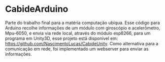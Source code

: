 # CabideArduino
Parte do trabalho final para a matéria computação ubíqua. Esse código para Arduino recolhe informações de um módulo com giroscópio e acelerômetro, Mpu-6050, e envia via rede local, através do módulo esp8266, para um programa em Unity3D, esse projeto está disponível em: https://github.com/NascimentoLucas/CabideUnity.
Como alternativa para a comunicação em rede, foi implementado um webserver para enviar as informações.
